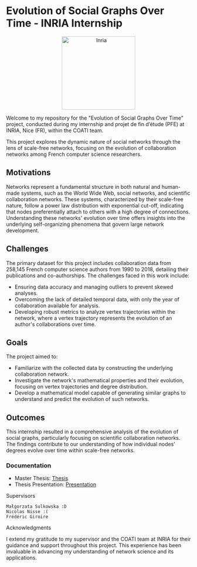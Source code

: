 # Evolution of Social Graphs Over Time - INRIA Internship

<p align="center">
  <img src="https://github.com/LeonardoSer/INRIA_Internship/assets/80627086/d3061216-044d-45fb-83b5-eec7fd769b88" alt="Inria" width="200">
</p>

Welcome to my repository for the "Evolution of Social Graphs Over Time" project, conducted during my internship and projet de fin d’étude (PFE) at INRIA, Nice (FR), within the COATI team. 

This project explores the dynamic nature of social networks through the lens of scale-free networks, focusing on the evolution of collaboration networks among French computer science researchers.

## Motivations

Networks represent a fundamental structure in both natural and human-made systems, such as the World Wide Web, social networks, and scientific collaboration networks. These systems, characterized by their scale-free nature, follow a power law distribution with exponential cut-off, indicating that nodes preferentially attach to others with a high degree of connections. Understanding these networks' evolution over time offers insights into the underlying self-organizing phenomena that govern large network development.

## Challenges

The primary dataset for this project includes collaboration data from 258,145 French computer science authors from 1990 to 2018, detailing their publications and co-authorships. The challenges faced in this work include:

- Ensuring data accuracy and managing outliers to prevent skewed analyses.
- Overcoming the lack of detailed temporal data, with only the year of collaboration available for analysis.
- Developing robust metrics to analyze vertex trajectories within the network, where a vertex trajectory represents the evolution of an author's collaborations over time.

## Goals

The project aimed to:

- Familiarize with the collected data by constructing the underlying collaboration network.
- Investigate the network's mathematical properties and their evolution, focusing on vertex trajectories and degree distribution.
- Develop a mathematical model capable of generating similar graphs to understand and predict the evolution of such networks.

## Outcomes

This internship resulted in a comprehensive analysis of the evolution of social graphs, particularly focusing on scientific collaboration networks. The findings contribute to our understanding of how individual nodes' degrees evolve over time within scale-free networks.

### Documentation
- Master Thesis: [Thesis](thesis.pdf)
- Thesis Presentation: [Presentation](Presentation.pdf)

Supervisors

    Małgorzata Sulkowska :D
    Nicolas Nisse :(
    Frédéric Giroire

Acknowledgments

I extend my gratitude to my supervisor and the COATI team at INRIA for their guidance and support throughout this project. This experience has been invaluable in advancing my understanding of network science and its applications.

